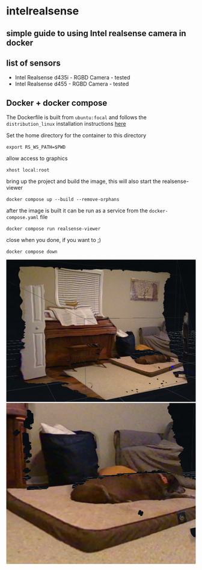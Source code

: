 # intelrealsense

## simple guide to using Intel realsense camera in docker

## list of sensors

- Intel Realsense d435i - RGBD Camera - tested
- Intel Realsense d455  - RGBD Camera - tested

## Docker + docker compose

The Dockerfile is built from `ubuntu:focal` and follows the `distribution_linux` installation instructions [here](https://github.com/IntelRealSense/librealsense/blob/master/doc/distribution_linux.md)

Set the home directory for the container to this directory 
```
export RS_WS_PATH=$PWD
```

allow access to graphics
```
xhost local:root
```

bring up the project and build the image, this will also start the realsense-viewer 
```
docker compose up --build --remove-orphans
```

after the image is built it can be run as a service from the `docker-compose.yaml` file
```
docker compose run realsense-viewer
```

close when you done, if you want to ;)
```
docker compose down
```

<img src="png_images/ds455-piano-01.png" alt="drawing" width="800"/>
<img src="png_images/ds455-dog-01.png" alt="drawing" width="800"/>









